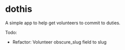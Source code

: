 dothis
======

A simple app to help get volunteers to commit to duties.


Todo:

* Refactor: Volunteer obscure\_slug field to slug
